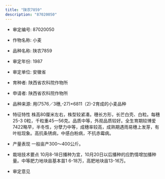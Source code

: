 ```yaml
---
title: "陕农7859"
description: "87020050"
---
```

* 审定编号:  87020050

*  作物名称:  小麦

*  品种名称:  陕农7859

*  审定年份:  1987

*  审定单位:  安徽省

* 育种者:  陕西省农科院作物所

*  申请者:  陕西省农科院作物所

*  品种来源:  用(7576／3穗,-27)×6811（2)-2育成的小麦品种

*  特征特性
株高80厘米左右，株型较紧凑。穗长方形，长芒白壳、白粒。每穗25-3 0粒，千粒重45一56克。品质中等，外观品质较好。全生育期较博爱7422略早，半冬性，分孽力中等，成穗率较高，成熟期遇雨易穗上发芽，有叶枯现象。高抗条锈病，中感白粉病，不抗赤霉病。

*  产量表现
一般亩产300～400公斤。

*  栽培技术要点
10月8-18日播种为宜，10月20日以后播种的应酌情增加播种量。中等肥力地块亩基本苗1 6-18万，高肥地块亩13-16万。

*  审定意见


